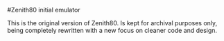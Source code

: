 #Zenith80 initial emulator

This is the original version of Zenith80. Is kept for archival purposes only, being completely rewritten with a new focus on cleaner code and design.
